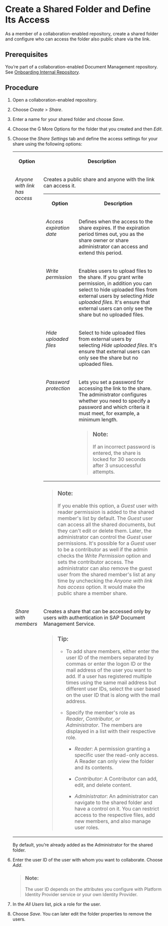 <!-- loio1ceb1c8f64da4efe9a19a690c424fad0 -->

<link rel="stylesheet" type="text/css" href="../css/sap-icons.css"/>

# Create a Shared Folder and Define Its Access

As a member of a collaboration-enabled repository, create a shared folder and configure who can access the folder also public share via the link.



<a name="loio1ceb1c8f64da4efe9a19a690c424fad0__prereq_gkq_djh_qmb"/>

## Prerequisites

You’re part of a collaboration-enabled Document Management repository. See [Onboarding Internal Repository](../web-app-guide/onboarding-internal-repository-59e3cb7.md).



## Procedure

1.  Open a collaboration-enabled repository.

2.  Choose *Create* \> *Share*.

3.  Enter a name for your shared folder and choose *Save*.

4.  Choose the <span class="SAP-icons"></span> More Options for the folder that you created and then *Edit*.

5.  Choose the *Share Settings* tab and define the access settings for your share using the following options:


    <table>
    <tr>
    <th valign="top">

    Option


    
    </th>
    <th valign="top">

    Description


    
    </th>
    </tr>
    <tr>
    <td valign="top">
    
    *Anyone with link has access*


    
    </td>
    <td valign="top">
    
    Creates a public share and anyone with the link can access it.


    <table>
    <tr>
    <th valign="top">

    Option


    
    </th>
    <th valign="top">

    Description


    
    </th>
    </tr>
    <tr>
    <td valign="top">
    
    *Access expiration date*


    
    </td>
    <td valign="top">
    
    Defines when the access to the share expires. If the expiration period times out, you as the share owner or share administrator can access and extend this period.


    
    </td>
    </tr>
    <tr>
    <td valign="top">
    
    *Write permission*


    
    </td>
    <td valign="top">
    
    Enables users to upload files to the share. If you grant write permission, in addition you can select to hide uploaded files from external users by selecting *Hide uploaded files*. It's ensure that external users can only see the share but no uploaded files.


    
    </td>
    </tr>
    <tr>
    <td valign="top">
    
    *Hide uploaded files*


    
    </td>
    <td valign="top">
    
    Select to hide uploaded files from external users by selecting *Hide uploaded files*. It's ensure that external users can only see the share but no uploaded files.


    
    </td>
    </tr>
    <tr>
    <td valign="top">
    
    *Password protection*


    
    </td>
    <td valign="top">
    
    Lets you set a password for accessing the link to the share. The administrator configures whether you need to specify a password and which criteria it must meet, for example, a minimum length.

    > ### Note:  
    > If an incorrect password is entered, the share is locked for 30 seconds after 3 unsuccessful attempts.


    
    </td>
    </tr>
    </table>
    
    > ### Note:  
    > If you enable this option, a *Guest* user with reader permission is added to the shared member's list by default. The *Guest* user can access all the shared documents, but they can't edit or delete them. Later, the administrator can control the *Guest* user permissions. It's possible for a *Guest* user to be a contributor as well if the admin checks the *Write Permission* option and sets the contributor access. The administrator can also remove the guest user from the shared member's list at any time by unchecking the *Anyone with link has access* option. It would make the public share a member share.


    
    </td>
    </tr>
    <tr>
    <td valign="top">
    
    *Share with members*


    
    </td>
    <td valign="top">
    
    Creates a share that can be accessed only by users with authentication in SAP Document Management Service.

    > ### Tip:  
    > -   To add share members, either enter the user ID of the members separated by commas or enter the logon ID or the mail address of the user you want to add. If a user has registered multiple times using the same mail address but different user IDs, select the user based on the user ID that is along with the mail address.
    > 
    > -   Specify the member's role as *Reader*, *Contributor, or* *Administrator*. The members are displayed in a list with their respective role.
    > 
    >     -   *Reader*: A permission granting a specific user the read-only access. A Reader can only view the folder and its contents.
    > 
    >     -   *Contributor*: A Contributor can add, edit, and delete content.
    >     -   *Administrator*: An administrator can navigate to the shared folder and have a control on it. You can restrict access to the respective files, add new members, and also manage user roles.


    
    </td>
    </tr>
    </table>
    
    By default, you’re already added as the Administrator for the shared folder.

6.  Enter the user ID of the user with whom you want to collaborate. Choose *Add*.

    > ### Note:  
    > The user ID depends on the attributes you configure with Platform Identity Provider service or your own Identity Provider.

7.  In the *All Users* list, pick a role for the user.

8.  Choose *Save*. You can later edit the folder properties to remove the users.


